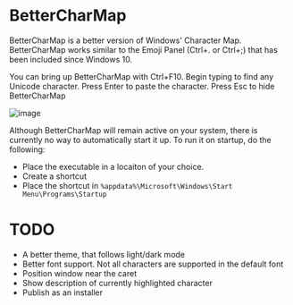 # BetterCharMap

BetterCharMap is a better version of Windows' Character Map. BetterCharMap works similar to the Emoji Panel (Ctrl+. or Ctrl+;) that has been included since Windows 10.

You can bring up BetterCharMap with Ctrl+F10. Begin typing to find any Unicode character. Press Enter to paste the character. Press Esc to hide BetterCharMap

![image](https://github.com/Saticmotion/BetterCharMap/assets/5888357/cf9e5ce4-91c3-4cc6-842b-d0cbbdfee09a)

Although BetterCharMap will remain active on your system, there is currently no way to automatically start it up.
To run it on startup, do the following:
- Place the executable in a locaiton of your choice.
- Create a shortcut
- Place the shortcut in `%appdata%\Microsoft\Windows\Start Menu\Programs\Startup`


# TODO
- A better theme, that follows light/dark mode
- Better font support. Not all characters are supported in the default font
- Position window near the caret
- Show description of currently highlighted character
- Publish as an installer

